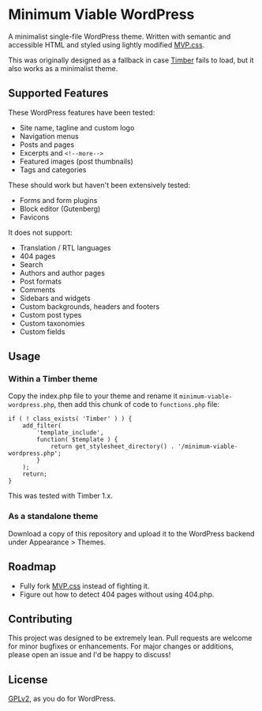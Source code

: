 # Minimum Viable WordPress

A minimalist single-file WordPress theme. Written with semantic and accessible HTML and styled using lightly modified [MVP.css](https://andybrewer.github.io/mvp/).

This was originally designed as a fallback in case [Timber](https://www.upstatement.com/timber/) fails to load, but it also works as a minimalist theme.

## Supported Features

These WordPress features have been tested:

- Site name, tagline and custom logo
- Navigation menus
- Posts and pages
- Excerpts and `<!--more-->`
- Featured images (post thumbnails)
- Tags and categories

These should work but haven't been extensively tested:

- Forms and form plugins
- Block editor (Gutenberg)
- Favicons

It does not support: 

- Translation / RTL languages
- 404 pages
- Search
- Authors and author pages
- Post formats
- Comments
- Sidebars and widgets
- Custom backgrounds, headers and footers
- Custom post types
- Custom taxonomies
- Custom fields

## Usage

### Within a Timber theme

Copy the index.php file to your theme and rename it `minimum-viable-wordpress.php`, then add this chunk of code to `functions.php` file:

```
if ( ! class_exists( 'Timber' ) ) {
	add_filter(
		'template_include',
		function( $template ) {
			return get_stylesheet_directory() . '/minimum-viable-wordpress.php';
		}
	);
	return;
}
```

This was tested with Timber 1.x.

### As a standalone theme

Download a copy of this repository and upload it to the WordPress backend under Appearance > Themes.

## Roadmap

- Fully fork [MVP.css](https://andybrewer.github.io/mvp/) instead of fighting it.
- Figure out how to detect 404 pages without using 404.php.

## Contributing

This project was designed to be extremely lean. Pull requests are welcome for minor bugfixes or enhancements. For major changes or additions, please open an issue and I'd be happy to discuss!

## License

[GPLv2](https://choosealicense.com/licenses/gpl-2.0/), as you do for WordPress.